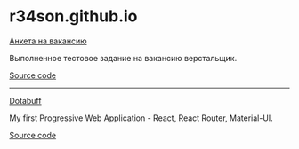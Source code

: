 # r34son.github.io

[Анкета на вакансию](https://r34son.github.io/about)

Выполненное тестовое задание на вакансию верстальщик.

[Source code](https://github.com/r34son/about/tree/master)

***
[Dotabuff](https://r34son.github.io/dotabuff)

My first Progressive Web Application - React, React Router, Material-UI.

[Source code](https://github.com/r34son/dotabuff/tree/master)
